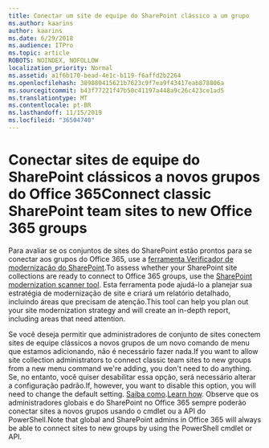 ```yaml
---
title: Conectar um site de equipe do SharePoint clássico a um grupo
ms.author: kaarins
author: kaarins
ms.date: 6/29/2018
ms.audience: ITPro
ms.topic: article
ROBOTS: NOINDEX, NOFOLLOW
localization_priority: Normal
ms.assetid: a1f6b170-bead-4e1c-b119-f6affd2b2264
ms.openlocfilehash: 389880415621b7623c9f7ea9f43417eab878806a
ms.sourcegitcommit: b43f77221f47b50c41197a448a9c26c423ce1ad5
ms.translationtype: MT
ms.contentlocale: pt-BR
ms.lasthandoff: 11/15/2019
ms.locfileid: "36504740"
---
```

# <a name="connect-classic-sharepoint-team-sites-to-new-office-365-groups"></a><span data-ttu-id="28972-102">Conectar sites de equipe do SharePoint clássicos a novos grupos do Office 365</span><span class="sxs-lookup"><span data-stu-id="28972-102">Connect classic SharePoint team sites to new Office 365 groups</span></span>

<span data-ttu-id="28972-103">Para avaliar se os conjuntos de sites do SharePoint estão prontos para se conectar aos grupos do Office 365, use a [ferramenta Verificador de modernização do SharePoint](https://go.microsoft.com/fwlink/?linkid=873066).</span><span class="sxs-lookup"><span data-stu-id="28972-103">To assess whether your SharePoint site collections are ready to connect to Office 365 groups, use the [SharePoint modernization scanner tool](https://go.microsoft.com/fwlink/?linkid=873066).</span></span> <span data-ttu-id="28972-104">Esta ferramenta pode ajudá-lo a planejar sua estratégia de modernização de site e criará um relatório detalhado, incluindo áreas que precisam de atenção.</span><span class="sxs-lookup"><span data-stu-id="28972-104">This tool can help you plan out your site modernization strategy and will create an in-depth report, including areas that need attention.</span></span>
  
<span data-ttu-id="28972-105">Se você deseja permitir que administradores de conjunto de sites conectem sites de equipe clássicos a novos grupos de um novo comando de menu que estamos adicionando, não é necessário fazer nada.</span><span class="sxs-lookup"><span data-stu-id="28972-105">If you want to allow site collection administrators to connect classic team sites to new groups from a new menu command we're adding, you don't need to do anything.</span></span> <span data-ttu-id="28972-106">Se, no entanto, você quiser desabilitar essa opção, será necessário alterar a configuração padrão.</span><span class="sxs-lookup"><span data-stu-id="28972-106">If, however, you want to disable this option, you will need to change the default setting.</span></span> <span data-ttu-id="28972-107">[Saiba como](https://go.microsoft.com/fwlink/?linkid=2004316).</span><span class="sxs-lookup"><span data-stu-id="28972-107">[Learn how](https://go.microsoft.com/fwlink/?linkid=2004316).</span></span> <span data-ttu-id="28972-108">Observe que os administradores globais e do SharePoint no Office 365 sempre poderão conectar sites a novos grupos usando o cmdlet ou a API do PowerShell.</span><span class="sxs-lookup"><span data-stu-id="28972-108">Note that global and SharePoint admins in Office 365 will always be able to connect sites to new groups by using the PowerShell cmdlet or API.</span></span>
  


